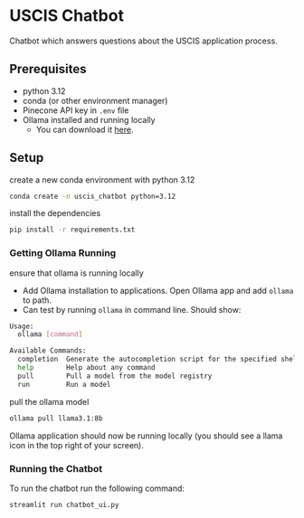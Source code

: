 # USCIS Chatbot

Chatbot which answers questions about the USCIS application process.

## Prerequisites

- python 3.12
- conda (or other environment manager)
- Pinecone API key in `.env` file
- Ollama installed and running locally
    - You can download it [here](https://ollama.com/download).

## Setup

create a new conda environment with python 3.12
```bash
conda create -n uscis_chatbot python=3.12
```

install the dependencies
```bash
pip install -r requirements.txt
```

### Getting Ollama Running

ensure that ollama is running locally
- Add Ollama installation to applications. Open Ollama app and add `ollama` to path. 
- Can test by running `ollama` in command line. Should show:

```bash
Usage:
  ollama [command]

Available Commands:
  completion  Generate the autocompletion script for the specified shell
  help        Help about any command
  pull        Pull a model from the model registry
  run         Run a model
```

pull the ollama model
```bash
ollama pull llama3.1:8b  
```

Ollama application should now be running locally (you should see a llama icon in the top right of your screen).

### Running the Chatbot

To run the chatbot run the following command:
```bash
streamlit run chatbot_ui.py
```